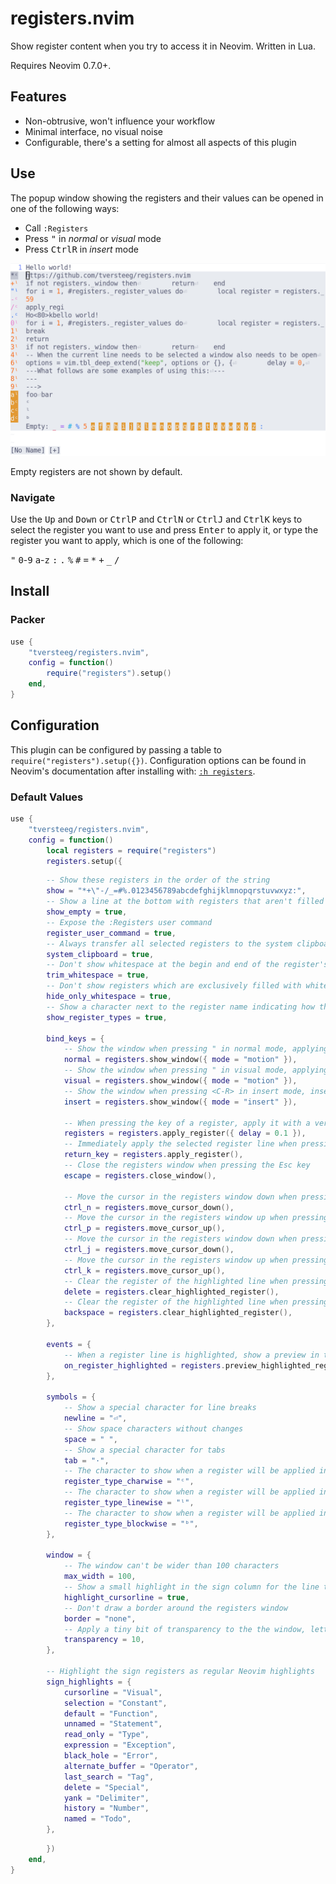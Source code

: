 # registers.nvim

Show register content when you try to access it in Neovim. Written in Lua.

Requires Neovim 0.7.0+.

## Features

- Non-obtrusive, won't influence your workflow
- Minimal interface, no visual noise
- Configurable, there's a setting for almost all aspects of this plugin

## Use

The popup window showing the registers and their values can be opened in one of the following ways:

- Call `:Registers`
- Press <kbd>"</kbd> in _normal_ or _visual_ mode
- Press <kbd>Ctrl</kbd><kbd>R</kbd> in _insert_ mode

![preview](.github/img/preview.png?raw=true)

Empty registers are not shown by default.

### Navigate

Use the <kbd>Up</kbd> and <kbd>Down</kbd> or <kbd>Ctrl</kbd><kbd>P</kbd> and <kbd>Ctrl</kbd><kbd>N</kbd> or <kbd>Ctrl</kbd><kbd>J</kbd> and <kbd>Ctrl</kbd><kbd>K</kbd> keys to select the register you want to use and press <kbd>Enter</kbd> to apply it, or type the register you want to apply, which is one of the following:

<kbd>"</kbd> <kbd>0</kbd>-<kbd>9</kbd> <kbd>a</kbd>-<kbd>z</kbd> <kbd>:</kbd> <kbd>.</kbd> <kbd>%</kbd> <kbd>#</kbd> <kbd>=</kbd> <kbd>\*</kbd> <kbd>+</kbd> <kbd>\_</kbd> <kbd>/</kbd>

## Install

### Packer

```lua
use {
	"tversteeg/registers.nvim",
	config = function()
		require("registers").setup()
	end,
}
```

## Configuration

This plugin can be configured by passing a table to `require("registers").setup({})`.
Configuration options can be found in Neovim's documentation after installing with: [`:h registers`](doc/registers.txt).

### Default Values

```lua
use {
    "tversteeg/registers.nvim",
    config = function()
        local registers = require("registers")
        registers.setup({
```

<!-- MARKDOWN-AUTO-DOCS:START (CODE:src=./lua/registers.lua&lines=139-229) -->
<!-- The below code snippet is automatically added from ./lua/registers.lua -->
```lua
        -- Show these registers in the order of the string
        show = "*+\"-/_=#%.0123456789abcdefghijklmnopqrstuvwxyz:",
        -- Show a line at the bottom with registers that aren't filled
        show_empty = true,
        -- Expose the :Registers user command
        register_user_command = true,
        -- Always transfer all selected registers to the system clipboard
        system_clipboard = true,
        -- Don't show whitespace at the begin and end of the register's content
        trim_whitespace = true,
        -- Don't show registers which are exclusively filled with whitespace
        hide_only_whitespace = true,
        -- Show a character next to the register name indicating how the register will be applied
        show_register_types = true,

        bind_keys = {
            -- Show the window when pressing " in normal mode, applying the selected register as part of a motion, which is the default behavior of Neovim
            normal = registers.show_window({ mode = "motion" }),
            -- Show the window when pressing " in visual mode, applying the selected register as part of a motion, which is the default behavior of Neovim
            visual = registers.show_window({ mode = "motion" }),
            -- Show the window when pressing <C-R> in insert mode, inserting the selected register, which is the default behavior of Neovim
            insert = registers.show_window({ mode = "insert" }),

            -- When pressing the key of a register, apply it with a very small delay, which will also highlight the selected register
            registers = registers.apply_register({ delay = 0.1 }),
            -- Immediately apply the selected register line when pressing the return key
            return_key = registers.apply_register(),
            -- Close the registers window when pressing the Esc key
            escape = registers.close_window(),

            -- Move the cursor in the registers window down when pressing <C-N>
            ctrl_n = registers.move_cursor_down(),
            -- Move the cursor in the registers window up when pressing <C-P>
            ctrl_p = registers.move_cursor_up(),
            -- Move the cursor in the registers window down when pressing <C-J>
            ctrl_j = registers.move_cursor_down(),
            -- Move the cursor in the registers window up when pressing <C-K>
            ctrl_k = registers.move_cursor_up(),
            -- Clear the register of the highlighted line when pressing <DEL>
            delete = registers.clear_highlighted_register(),
            -- Clear the register of the highlighted line when pressing <BS>
            backspace = registers.clear_highlighted_register(),
        },

        events = {
            -- When a register line is highlighted, show a preview in the main buffer with how the register will be applied, but only if the register will be inserted or pasted
            on_register_highlighted = registers.preview_highlighted_register({ if_mode = { "insert", "paste" } }),
        },

        symbols = {
            -- Show a special character for line breaks
            newline = "⏎",
            -- Show space characters without changes
            space = " ",
            -- Show a special character for tabs
            tab = "·",
            -- The character to show when a register will be applied in a char-wise fashion
            register_type_charwise = "ᶜ",
            -- The character to show when a register will be applied in a line-wise fashion
            register_type_linewise = "ˡ",
            -- The character to show when a register will be applied in a block-wise fashion
            register_type_blockwise = "ᵇ",
        },

        window = {
            -- The window can't be wider than 100 characters
            max_width = 100,
            -- Show a small highlight in the sign column for the line the cursor is on
            highlight_cursorline = true,
            -- Don't draw a border around the registers window
            border = "none",
            -- Apply a tiny bit of transparency to the the window, letting some characters behind it bleed through
            transparency = 10,
        },

        -- Highlight the sign registers as regular Neovim highlights
        sign_highlights = {
            cursorline = "Visual",
            selection = "Constant",
            default = "Function",
            unnamed = "Statement",
            read_only = "Type",
            expression = "Exception",
            black_hole = "Error",
            alternate_buffer = "Operator",
            last_search = "Tag",
            delete = "Special",
            yank = "Delimiter",
            history = "Number",
            named = "Todo",
        },
```
<!-- MARKDOWN-AUTO-DOCS:END -->

```lua
        })
    end,
}
```
